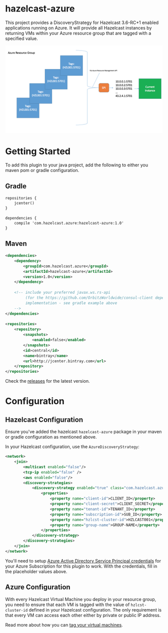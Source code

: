 # hazelcast-azure

This project provides a DiscoveryStrategy for Hazelcast 3.6-RC+1 enabled applications running on Azure. It will provide all Hazelcast instances by returning VMs within your Azure resource group that are tagged with a specified value.

![Architectual diagram](img/azurespi.png)

# Getting Started

To add this plugin to your java project, add the following to either you maven pom or gradle configuration.

## Gradle

```
repositories {
    jcenter() 
}

dependencies {
    compile 'com.hazelcast.azure:hazelcast-azure:1.0'
}
```

## Maven

```xml
<dependencies>
    <dependency>
        <groupId>com.hazelcast.azure</groupId>
        <artifactId>hazelcast-azure</artifactId>
        <version>1.0</version>
    </dependency>

    <!-- include your preferred javax.ws.rs-api 
         (for the https://github.com/OrbitzWorldwide/consul-client dependency)
         implementation - see gradle example above 
    -->
</dependencies>

<repositories>
    <repository>
        <snapshots>
            <enabled>false</enabled>
        </snapshots>
        <id>central</id>
        <name>bintray</name>
        <url>http://jcenter.bintray.com</url>
    </repository>
</repositories>
```

Check the [releases](https://github.com/sedouard/hazelcast-azure/releases) for the latest version.

# Configuration

## Hazelcast Configuration

Ensure you've added the hazelcast `hazelcast-azure` package in your maven or gradle configuration as mentioned above.

In your Hazelcast configuration, use the `AzureDiscoveryStrategy`:

```xml
<network>
    <join>
        <multicast enabled="false"/>
        <tcp-ip enabled="false" />
        <aws enabled="false"/>
        <discovery-strategies>
            <discovery-strategy enabled="true" class="com.hazelcast.azure.AzureDiscoveryStrategy">
                <properties>
                    <property name="client-id">CLIENT_ID</property>
                    <property name="client-secret">CLIENT_SECRET</property>
                    <property name="tenant-id">TENANT_ID</property>
                    <property name="subscription-id">SUB_ID</property>
                    <property name="hzlcst-cluster-id">HZLCAST001</property>
                    <property name="group-name">GROUP-NAME</property>
                </properties>
            </discovery-strategy>
        </discovery-strategies>
    </join>
</network>
```

You'll need to setup [Azure Active Directory Service Principal credentials](https://azure.microsoft.com/en-us/documentation/articles/resource-group-create-service-principal-portal/) for your Azure Subscription for this plugin to work. With the credentials, fill in the placeholder values above.

## Azure Configuration

With every Hazelcast Virtual Machine you deploy in your resource group, you need to ensure that each VM is tagged with the value of `hzlcst-cluster-id` defined in your Hazelcast configuration. The only requirement is that every VM can access each other either by private or public IP address.

Read more about how you can [tag your virtual machines](https://azure.microsoft.com/en-us/documentation/articles/virtual-machines-tagging-arm/).
